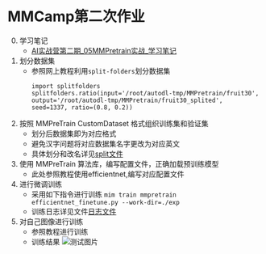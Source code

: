 # MMCamp第二次作业
0. 学习笔记
   - [AI实战营第二期_05MMPretrain实战_学习笔记](https://bbs.csdn.net/topics/615802794)
1. 划分数据集
   - 参照网上教程利用`split-folders`划分数据集
     ```angular2html
     import splitfolders
     splitfolders.ratio(input='/root/autodl-tmp/MMPretrain/fruit30', output='/root/autodl-tmp/MMPretrain/fruit30_splited', seed=1337, ratio=(0.8, 0.2))
     ```
2. 按照 MMPreTrain CustomDataset 格式组织训练集和验证集
   - 划分后数据集即为对应格式
   - 避免汉字问题将对应数据集名字更改为对应英文
   - 具体划分和改名详见[split文件](./split.ipynb)
3. 使用 MMPreTrain 算法库，编写配置文件，正确加载预训练模型
   - 此处参照教程使用efficientnet,编写对应配置文件
4. 进行微调训练
   - 采用如下指令进行训练
   ```mim train mmpretrain efficientnet_finetune.py --work-dir=./exp```
   - 训练日志详见文件[日志文件](./20230608_200709.log)
5. 对自己图像进行训练
   - 参照教程进行训练
   - 训练结果
   ![测试图片](./src/banana.png)